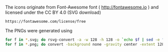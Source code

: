 The icons originate from Font-Awesome font ( http://fontawesome.io ) and licensed under the CC BY 4.0 (SVG download)

    https://fontawesome.com/license/free

The PNGs were generated using

```sh
for f in *.svg; do rsvg-convert -a -w 128 -h 128 -o `echo $f | sed -e "s,-solid\.svg,.png,"` $f; done
for f in *.png; do convert -background none -gravity center -extent 128x128 $f  $f; done
```
